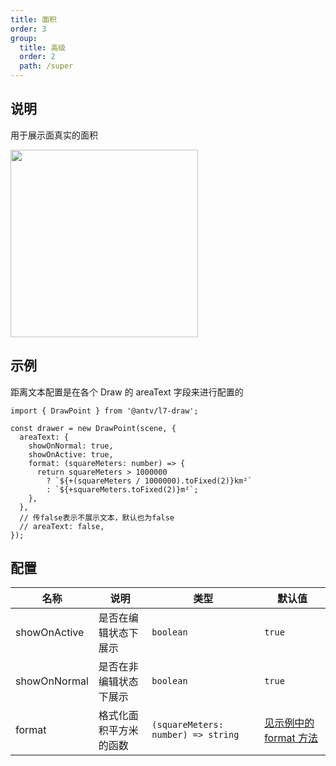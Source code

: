 ```yaml
---
title: 面积
order: 3
group:
  title: 高级
  order: 2
  path: /super
---
```


## 说明

用于展示面真实的面积

<img src="https://gw.alipayobjects.com/mdn/rms_2591f5/afts/img/A*TlNrTrEYaoAAAAAAAAAAAAAAARQnAQ" width="300" />

## 示例

距离文本配置是在各个 Draw 的 areaText 字段来进行配置的

```tsx | pure
import { DrawPoint } from '@antv/l7-draw';

const drawer = new DrawPoint(scene, {
  areaText: {
    showOnNormal: true,
    showOnActive: true,
    format: (squareMeters: number) => {
      return squareMeters > 1000000
        ? `${+(squareMeters / 1000000).toFixed(2)}km²`
        : `${+squareMeters.toFixed(2)}m²`;
    },
  },
  // 传false表示不展示文本，默认也为false
  // areaText: false,
});
```

## 配置

| 名称         | 说明                   | 类型                               | 默认值                          |
| ------------ | ---------------------- | ---------------------------------- | ------------------------------- |
| showOnActive | 是否在编辑状态下展示   | `boolean`                          | `true`                          |
| showOnNormal | 是否在非编辑状态下展示 | `boolean`                          | `true`                          |
| format       | 格式化面积平方米的函数 | `(squareMeters: number) => string` | [见示例中的 format 方法](#示例) |
